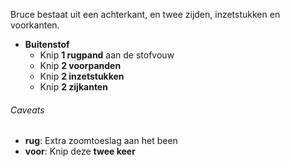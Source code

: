 Bruce bestaat uit een achterkant, en twee zijden, inzetstukken en voorkanten.

- **Buitenstof**
  - Knip **1 rugpand** aan de stofvouw
  - Knip **2 voorpanden**
  - Knip **2 inzetstukken**
  - Knip **2 zijkanten**

<Warning>

###### Caveats

- **rug**: Extra zoomtoeslag aan het been
- **voor**: Knip deze **twee keer**

</Warning>
